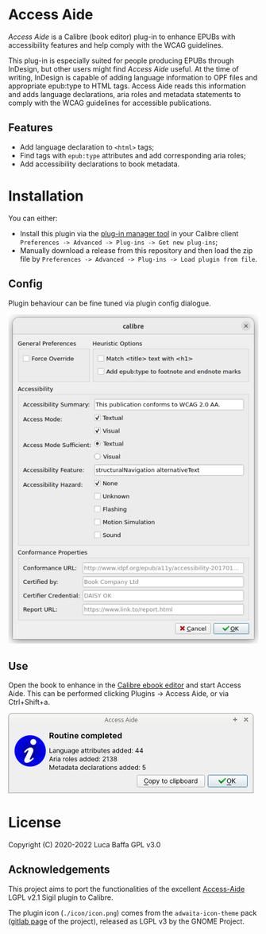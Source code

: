# Access Aide
_Access Aide_ is a Calibre (book editor) plug-in to enhance EPUBs with accessibility features and help comply with the WCAG guidelines.

This plug-in is especially suited for people producing EPUBs through InDesign, but other users might find _Access Aide_ useful. At the time of writing, InDesign is capable of adding language information to OPF files and appropriate epub:type to HTML tags. Access Aide reads this information and adds language declarations, aria roles and metadata statements to comply with the WCAG guidelines for accessible publications.

## Features
 -  Add language declaration to `<html>` tags;
 -  Find tags with `epub:type` attributes and add corresponding aria roles;
 -  Add accessibility declarations to book metadata.

# Installation

You can either:

 - Install this plugin via the [plug-in manager tool](https://manual.calibre-ebook.com/customize.html#customizing-calibre-with-plugins) in your Calibre client `Preferences -> Advanced -> Plug-ins -> Get new plug-ins`;
 - Manually download a release from this repository and then load the zip file by `Preferences -> Advanced -> Plug-ins -> Load plugin from file`.

## Config
Plugin behaviour can be fine tuned via plugin config dialogue.

![Access Aide config dialogue](docs/config_dialogue.png)

## Use
Open the book to enhance in the [Calibre ebook editor](https://manual.calibre-ebook.com/edit.html) and start Access Aide. This can be performed clicking Plugins -> Access Aide, or via Ctrl+Shift+a.

![Access Aide confirm dialogue](docs/confirm_dialogue.png)

# License
Copyright (C) 2020-2022 Luca Baffa
GPL v3.0

## Acknowledgements

This project aims to port the functionalities of the excellent [Access-Aide](https://github.com/kevinhendricks/Access-Aide) LGPL v2.1 Sigil plugin to Calibre.

The plugin icon (`./icon/icon.png`) comes from the `adwaita-icon-theme` pack ([gitlab page](https://gitlab.gnome.org/GNOME/adwaita-icon-theme) of the project), released as LGPL v3 by the GNOME Project.
